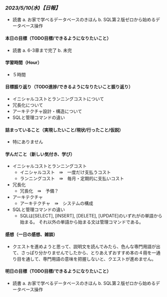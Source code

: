 ### *2023/5/10(水)【日報】*
  + 読書
    a. お家で学べるデータベースのきほん
    b. SQL第２版ゼロから始めるデータベース操作
#### 本日の目標（TODO目標/できるようになりたいこと）
  + 読書
    a. 6-3章まで完了
    b. 未完
#### 学習時間（Hour）
  + ５時間
#### 目標振り返り（TODO進捗/できるようになりたいこと振り返り）
  + イニシャルコストとランニングコストについて
  + 冗長化について
  + アーキテクチャ設計・構造について
  + SQLと管理コマンドの違い
#### 詰まっていること（実現したいこと/現状/行ったこと/仮説）
  + 特にありません
#### 学んだこと（新しい気付き、学び）
  + イニシャルコストとランニングコスト
    - イニシャルコスト　⇛　一度だけ支払うコスト
    - ランニングコスト　⇛　毎月・定期的に支払いコスト
  + 冗長化
    - 冗長化　⇛　予備？
  + アーキテクチャ
    - アーキテクチャ　⇛　システムの構成
  + SQLと管理コマンドの違い
    - SQLは[SELECT], [INSERT], [DELETE], [UPDATE]のいずれがの単語から始まる。
      それ以外の単語から始まる文は管理コマンドである。
#### 感想（一日の感想、雑談）
  + クエストを進めようと思って、説明文を読んでみたら、色んな専門用語が出て、さっぱり分かりませんでしたから、とりあえずおすすめ本の４冊を一通り目を通して、専門用語の意味を把握しないと、クエストが進めません。
#### 明日の目標（TODO目標/できるようになりたいこと）
  + 読書
    a. お家で学べるデータベースのきほん
    b. SQL第２版ゼロから始めるデータベース操作